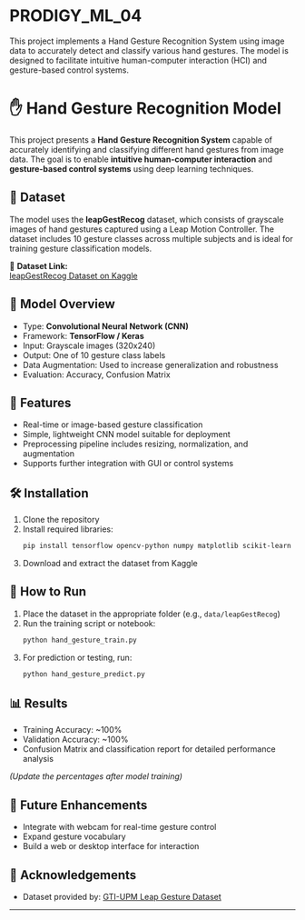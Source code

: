 # PRODIGY_ML_04
This project implements a Hand Gesture Recognition System using image data to accurately detect and classify various hand gestures. The model is designed to facilitate intuitive human-computer interaction (HCI) and gesture-based control systems.
# ✋ Hand Gesture Recognition Model

This project presents a **Hand Gesture Recognition System** capable of accurately identifying and classifying different hand gestures from image data. The goal is to enable **intuitive human-computer interaction** and **gesture-based control systems** using deep learning techniques.

## 📁 Dataset

The model uses the **leapGestRecog** dataset, which consists of grayscale images of hand gestures captured using a Leap Motion Controller. The dataset includes 10 gesture classes across multiple subjects and is ideal for training gesture classification models.

📌 **Dataset Link:**  
[leapGestRecog Dataset on Kaggle](https://www.kaggle.com/gti-upm/leapgestrecog)

## 🧠 Model Overview

- Type: **Convolutional Neural Network (CNN)**
- Framework: **TensorFlow / Keras**
- Input: Grayscale images (320x240)
- Output: One of 10 gesture class labels
- Data Augmentation: Used to increase generalization and robustness
- Evaluation: Accuracy, Confusion Matrix

## 📌 Features

- Real-time or image-based gesture classification
- Simple, lightweight CNN model suitable for deployment
- Preprocessing pipeline includes resizing, normalization, and augmentation
- Supports further integration with GUI or control systems

## 🛠️ Installation

1. Clone the repository
2. Install required libraries:
    ```bash
    pip install tensorflow opencv-python numpy matplotlib scikit-learn
    ```
3. Download and extract the dataset from Kaggle

## 🚀 How to Run

1. Place the dataset in the appropriate folder (e.g., `data/leapGestRecog`)
2. Run the training script or notebook:
    ```bash
    python hand_gesture_train.py
    ```
3. For prediction or testing, run:
    ```bash
    python hand_gesture_predict.py
    ```

## 📊 Results

- Training Accuracy: ~100%
- Validation Accuracy: ~100%
- Confusion Matrix and classification report for detailed performance analysis

*(Update the percentages after model training)*

## 📌 Future Enhancements

- Integrate with webcam for real-time gesture control
- Expand gesture vocabulary
- Build a web or desktop interface for interaction

## 🤝 Acknowledgements

- Dataset provided by: [GTI-UPM Leap Gesture Dataset](https://www.kaggle.com/gti-upm/leapgestrecog)

---


